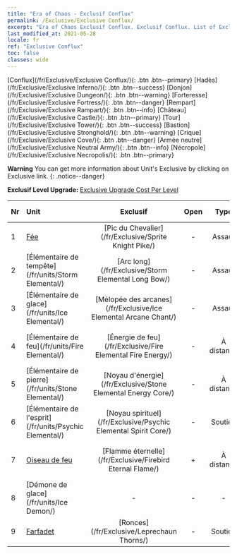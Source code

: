 ```yaml
---
title: "Era of Chaos - Exclusif Conflux"
permalink: /Exclusive/Exclusive Conflux/
excerpt: "Era of Chaos Exclusif Conflux. Exclusif Conflux. List of Exclusif Conflux in Era of Chaos"
last_modified_at: 2021-05-28
locale: fr
ref: "Exclusive Conflux"
toc: false
classes: wide
---
```

 [Conflux](/fr/Exclusive/Exclusive Conflux/){: .btn .btn--primary} [Hadès](/fr/Exclusive/Exclusive Inferno/){: .btn .btn--success} [Donjon](/fr/Exclusive/Exclusive Dungeon/){: .btn .btn--warning} [Forteresse](/fr/Exclusive/Exclusive Fortress/){: .btn .btn--danger} [Rempart](/fr/Exclusive/Exclusive Rampart/){: .btn .btn--info} [Château](/fr/Exclusive/Exclusive Castle/){: .btn .btn--primary} [Tour](/fr/Exclusive/Exclusive Tower/){: .btn .btn--success} [Bastion](/fr/Exclusive/Exclusive Stronghold/){: .btn .btn--warning} [Crique](/fr/Exclusive/Exclusive Cove/){: .btn .btn--danger} [Armée neutre](/fr/Exclusive/Exclusive Neutral Army/){: .btn .btn--info} [Nécropole](/fr/Exclusive/Exclusive Necropolis/){: .btn .btn--primary} 

**Warning** You can get more information about Unit's Exclusive by clicking on Exclusive link. 
{: .notice--danger}

 **Exclusif Level Upgrade:** [Exclusive Upgrade Cost Per Level](/Exclusive/ExclusiveUpgradeCostPerLevel/)

  | Nr |         Unit        | Exclusif | Open  |    Type   |  Item to Rank UP      |  Skin   |
  |:---|:--------------------|:-------------:|:-----:|:---------:|:---------------------:|:-------:|
  | 1  | [Fée](/fr/units/Sprite/) | [Pic du Chevalier](/fr/Exclusive/Sprite Knight Pike/) | - | Assaut | [Jeton Pic du Chevalier](/ItemsFR/con_916/) | - |
  | 2  | [Élémentaire de tempête](/fr/units/Storm Elemental/) | [Arc long](/fr/Exclusive/Storm Elemental Long Bow/) | - | Assaut | [Jeton Arc long](/ItemsFR/con_914/) | - |
  | 3  | [Élémentaire de glace](/fr/units/Ice Elemental/) | [Mélopée des arcanes](/fr/Exclusive/Ice Elemental Arcane Chant/) | - | Assaut | [Jeton Mélopée des arcanes](/ItemsFR/con_915/) | - |
  | 4  | [Élémentaire de feu](/fr/units/Fire Elemental/) | [Énergie de feu](/fr/Exclusive/Fire Elemental Fire Energy/) | - | À distance | [Jeton Énergie de feu](/ItemsFR/con_998/) | [Peau spéciale Énergie de feu](/ItemsFR/con_666/) |
  | 5  | [Élémentaire de pierre](/fr/units/Stone Elemental/) | [Noyau d'énergie](/fr/Exclusive/Stone Elemental Energy Core/) | - | À distance | [Jeton Noyau d'énergie](/ItemsFR/con_999/) | [Peau spéciale Noyau d'énergie](/ItemsFR/con_667/) |
  | 6  | [Élémentaire de l'esprit](/fr/units/Psychic Elemental/) | [Noyau spirituel](/fr/Exclusive/Psychic Elemental Spirit Core/) | - | Soutien | [Jeton Noyau spirituel](/ItemsFR/con_1000/) | [Skin spécial Noyau spirituel](/ItemsFR/con_668/) |
  | 7  | [Oiseau de feu](/fr/units/Firebird/) | [Flamme éternelle](/fr/Exclusive/Firebird Eternal Flame/) | + | À distance | [Jeton Flamme éternelle](/ItemsFR/con_1001/) | [Peau spéciale Flamme éternelle](/ItemsFR/con_669/) |
  | 8  | [Démone de glace](/fr/units/Ice Demon/) | - | - | - | none | none |
  | 9  | [Farfadet](/fr/units/Leprechaun/) | [Ronces](/fr/Exclusive/Leprechaun Thorns/) | - | Soutien | - | - |
